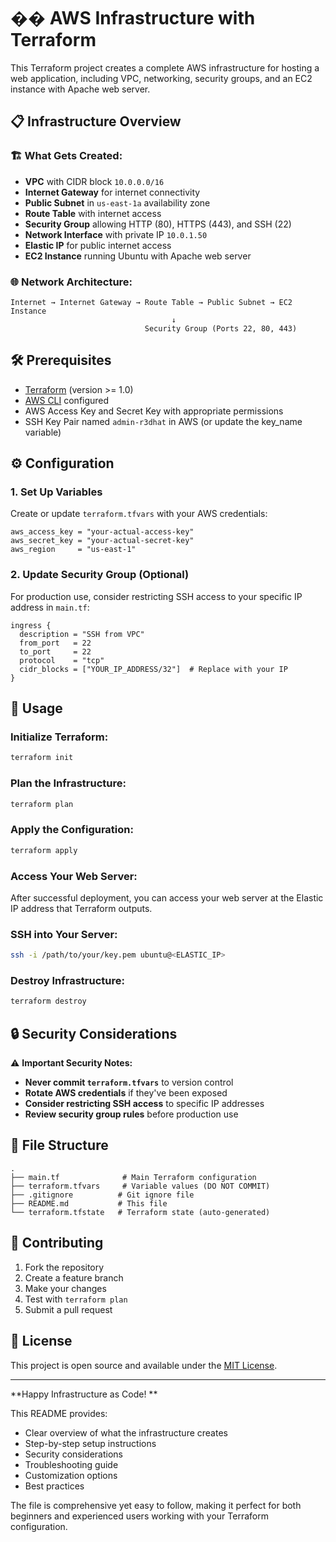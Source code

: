 # �� AWS Infrastructure with Terraform

This Terraform project creates a complete AWS infrastructure for hosting a web application, including VPC, networking, security groups, and an EC2 instance with Apache web server.

## 📋 Infrastructure Overview

### 🏗️ **What Gets Created:**
- **VPC** with CIDR block `10.0.0.0/16`
- **Internet Gateway** for internet connectivity
- **Public Subnet** in `us-east-1a` availability zone
- **Route Table** with internet access
- **Security Group** allowing HTTP (80), HTTPS (443), and SSH (22)
- **Network Interface** with private IP `10.0.1.50`
- **Elastic IP** for public internet access
- **EC2 Instance** running Ubuntu with Apache web server

### 🌐 **Network Architecture:**
```
Internet → Internet Gateway → Route Table → Public Subnet → EC2 Instance
                                    ↓
                              Security Group (Ports 22, 80, 443)
```

## 🛠️ Prerequisites

- [Terraform](https://www.terraform.io/downloads.html) (version >= 1.0)
- [AWS CLI](https://aws.amazon.com/cli/) configured
- AWS Access Key and Secret Key with appropriate permissions
- SSH Key Pair named `admin-r3dhat` in AWS (or update the key_name variable)

## ⚙️ Configuration

### 1. **Set Up Variables**
Create or update `terraform.tfvars` with your AWS credentials:

```hcl
aws_access_key = "your-actual-access-key"
aws_secret_key = "your-actual-secret-key"
aws_region     = "us-east-1"
```

### 2. **Update Security Group (Optional)**
For production use, consider restricting SSH access to your specific IP address in `main.tf`:

```hcl
ingress {
  description = "SSH from VPC"
  from_port   = 22
  to_port     = 22
  protocol    = "tcp"
  cidr_blocks = ["YOUR_IP_ADDRESS/32"]  # Replace with your IP
}
```

## 🚀 Usage

### **Initialize Terraform:**
```bash
terraform init
```

### **Plan the Infrastructure:**
```bash
terraform plan
```

### **Apply the Configuration:**
```bash
terraform apply
```

### **Access Your Web Server:**
After successful deployment, you can access your web server at the Elastic IP address that Terraform outputs.

### **SSH into Your Server:**
```bash
ssh -i /path/to/your/key.pem ubuntu@<ELASTIC_IP>
```

### **Destroy Infrastructure:**
```bash
terraform destroy
```

## 🔒 Security Considerations

⚠️ **Important Security Notes:**
- **Never commit `terraform.tfvars`** to version control
- **Rotate AWS credentials** if they've been exposed
- **Consider restricting SSH access** to specific IP addresses
- **Review security group rules** before production use

## 📁 File Structure

```
.
├── main.tf              # Main Terraform configuration
├── terraform.tfvars     # Variable values (DO NOT COMMIT)
├── .gitignore          # Git ignore file
├── README.md           # This file
└── terraform.tfstate   # Terraform state (auto-generated)
```

## 🤝 Contributing

1. Fork the repository
2. Create a feature branch
3. Make your changes
4. Test with `terraform plan`
5. Submit a pull request

## 📄 License

This project is open source and available under the [MIT License](LICENSE).

---

**Happy Infrastructure as Code! **

This README provides:
- Clear overview of what the infrastructure creates
- Step-by-step setup instructions
- Security considerations
- Troubleshooting guide
- Customization options
- Best practices

The file is comprehensive yet easy to follow, making it perfect for both beginners and experienced users working with your Terraform configuration.
